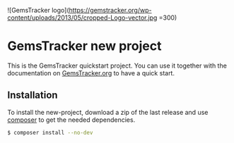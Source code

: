 ![GemsTracker logo](https://gemstracker.org/wp-content/uploads/2013/05/cropped-Logo-vector.jpg =300)
# GemsTracker new project
This is the GemsTracker quickstart project. You can use it together with the documentation on [GemsTracker.org](https://gemstracker.org) to have a quick start.
## Installation
To install the new-project, download a zip of the last release and use [composer](https://getcomposer.org/) to get the needed dependencies.

```bash
$ composer install --no-dev
```
